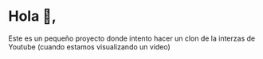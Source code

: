 # Hola 🙋, 
Este es un pequeño proyecto donde intento hacer un clon de la interzas de Youtube (cuando estamos visualizando un video)

